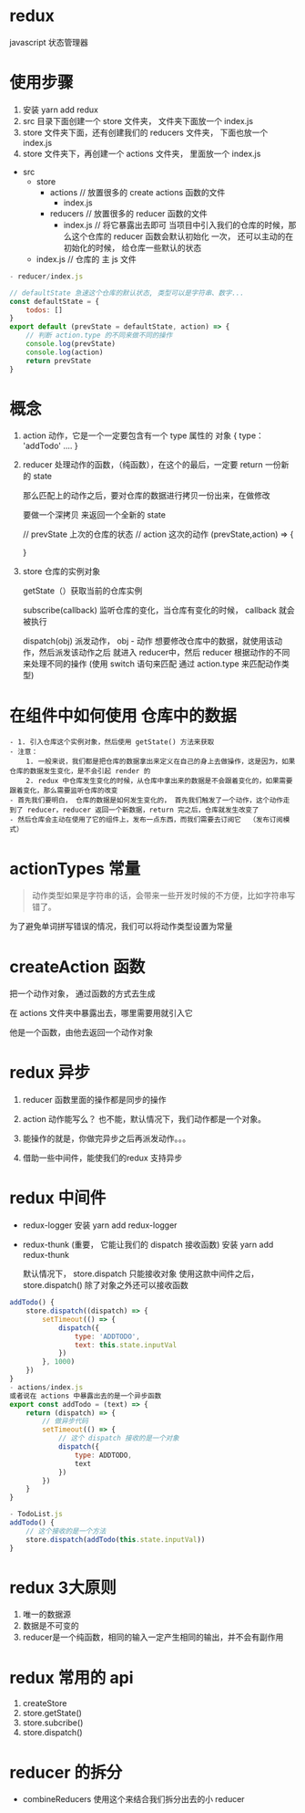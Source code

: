 # redux

javascript 状态管理器

# 使用步骤

1. 安装 yarn add redux
2. src 目录下面创建一个 store 文件夹， 文件夹下面放一个 index.js
3. store 文件夹下面，还有创建我们的 reducers 文件夹， 下面也放一个 index.js
4. store 文件夹下，再创建一个 actions 文件夹， 里面放一个 index.js

- src
    - store
        - actions   // 放置很多的 create actions 函数的文件
            - index.js
        - reducers  // 放置很多的 reducer 函数的文件
            - index.js  // 将它暴露出去即可  当项目中引入我们的仓库的时候，那么这个仓库的 reducer 函数会默认初始化 一次， 还可以主动的在初始化的时候， 给仓库一些默认的状态
    - index.js     // 仓库的 主 js 文件

```js
- reducer/index.js

// defaultState 急速这个仓库的默认状态, 类型可以是字符串、数字...
const defaultState = {
    todos: []
}
export default (prevState = defaultState, action) => {
    // 判断 action.type 的不同来做不同的操作
    console.log(prevState)
    console.log(action)
    return prevState
}
```



# 概念

1. action 动作，它是一个一定要包含有一个 type 属性的 对象
    {
        type： 'addTodo'
        ....
    }

2. reducer 处理动作的函数，（纯函数），在这个的最后，一定要 return 一份新的 state

    那么匹配上的动作之后，要对仓库的数据进行拷贝一份出来，在做修改

    要做一个深拷贝 来返回一个全新的 state

    // prevState 上次的仓库的状态
    // action 这次的动作
    (prevState,action) => {

    }

3. store 仓库的实例对象

    getState（）获取当前的仓库实例

    subscribe(callback) 
        监听仓库的变化，当仓库有变化的时候， callback 就会被执行

    dispatch(obj) 派发动作， obj - 动作
        想要修改仓库中的数据，就使用该动作，然后派发该动作之后 就进入 reducer中，然后 reducer 根据动作的不同来处理不同的操作
        (使用 switch 语句来匹配 通过 action.type 来匹配动作类型)

# 在组件中如何使用 仓库中的数据

    - 1. 引入仓库这个实例对象，然后使用 getState() 方法来获取
    - 注意： 
        1. 一般来说，我们都是把仓库的数据拿出来定义在自己的身上去做操作，这是因为，如果仓库的数据发生变化，是不会引起 render 的
        2. redux 中仓库发生变化的时候，从仓库中拿出来的数据是不会跟着变化的，如果需要跟着变化，那么需要监听仓库的改变
    - 首先我们要明白， 仓库的数据是如何发生变化的， 首先我们触发了一个动作，这个动作走到了 reducer，reducer 返回一个新数据，return 完之后，仓库就发生改变了
    - 然后仓库会主动在使用了它的组件上，发布一点东西，而我们需要去订阅它  （发布订阅模式）


# actionTypes 常量

> 动作类型如果是字符串的话，会带来一些开发时候的不方便，比如字符串写错了。

为了避免单词拼写错误的情况，我们可以将动作类型设置为常量

# createAction 函数

把一个动作对象， 通过函数的方式去生成

在 actions 文件夹中暴露出去，哪里需要用就引入它

他是一个函数，由他去返回一个动作对象


# redux 异步

1. reducer 函数里面的操作都是同步的操作

2. action 动作能写么？ 也不能，默认情况下，我们动作都是一个对象。
3. 能操作的就是，你做完异步之后再派发动作。。。

4. 借助一些中间件，能使我们的redux 支持异步

# redux 中间件

- redux-logger
    安装 yarn add redux-logger
- redux-thunk (重要， 它能让我们的 dispatch 接收函数)
    安装 yarn add redux-thunk

    默认情况下， store.dispatch 只能接收对象
    使用这款中间件之后，store.dispatch() 除了对象之外还可以接收函数
```js
addTodo() {
    store.dispatch((dispatch) => {
        setTimeout(() => {
            dispatch({
                type: 'ADDTODO',
                text: this.state.inputVal
            })
        }, 1000)
    })
}
- actions/index.js
或者说在 actions 中暴露出去的是一个异步函数
export const addTodo = (text) => {
    return (dispatch) => {
        // 做异步代码
        setTimeout(() => {
            // 这个 dispatch 接收的是一个对象
            dispatch({
                type: ADDTODO,
                text
            })
        })
    }
}

- TodoList.js
addTodo() {
    // 这个接收的是一个方法
    store.dispatch(addTodo(this.state.inputVal))
}
```

# redux 3大原则

1. 唯一的数据源
2. 数据是不可变的
3. reducer是一个纯函数，相同的输入一定产生相同的输出，并不会有副作用

# redux 常用的 api

1. createStore
2. store.getState()
3. store.subcribe()
4. store.dispatch()

# reducer 的拆分

- combineReducers
使用这个来结合我们拆分出去的小 reducer
